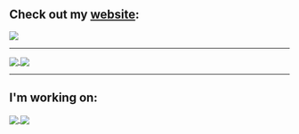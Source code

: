 ## Check out my [website](https://danielalas.com):

<a href="https://github.com/DannyAlas/my-site">
  <img align="center" src="https://github-readme-stats.vercel.app/api/pin/?username=DannyAlas&repo=my-site&theme=synthwave" />
</a>

---

<a href="https://github.com/DannyAlas/my-site">
  <img align="center" src="https://github-readme-stats.vercel.app/api?username=DannyAlas&show_icons=true&theme=synthwave" />
</a>
<a href="https://github.com/DannyAlas/my-site">
  <img align="center" src="https://github-readme-stats.vercel.app/api/top-langs/?username=DannyAlas&hide=ASP.NET&layout=compact&theme=synthwave" />
</a>

---

## I'm working on:

<a href="https://github.com/DannyAlas/2p-analyzer">
  <img align="center" src="https://github-readme-stats.vercel.app/api/pin/?username=wildrootlab&repo=root-viewer&theme=synthwave" />
</a>

<a href="https://github.com/DannyAlas/swing-bot-js">
  <img align="center" src="https://github-readme-stats.vercel.app/api/pin/?username=DannyAlas&repo=DGG-Everywhere&theme=synthwave" />
</a>
